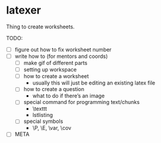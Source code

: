 # latexer
Thing to create worksheets.

TODO:

- [ ] figure out how to fix worksheet number
- [ ] write how to (for mentors and coords)
    - [ ] make gif of different parts
    - [ ] setting up workspace
    - [ ] how to create a worksheet
        - usually this will just be editing an existing latex file
    - [ ] how to create a question
        - what to do if there’s an image
    - [ ] special command for programming text/chunks
        - \texttt
        - lstlisting
    - [ ] special symbols
        - \P, \E, \var, \cov

- [ ] META
